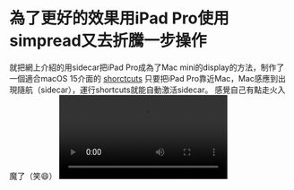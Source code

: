 # 為了更好的效果用iPad Pro使用simpread又去折騰一步操作
就把網上介紹的用sidecar把iPad Pro成為了Mac mini的display的方法，制作了一個適合macOS 15介面的
[shorctcuts](https://www.icloud.com/shortcuts/1d56e96f95b2491e88fe9d19f707a5c0)
只要把iPad Pro靠近Mac，Mac感應到出現隨航（sidecar），運行shortcuts就能自動激活sidecar。
感覺自己有點走火入魔了（笑😄）
<video src="https://github.com/user-attachments/assets/ccda689e-0285-4fde-afcf-6e017f2b34fa">





